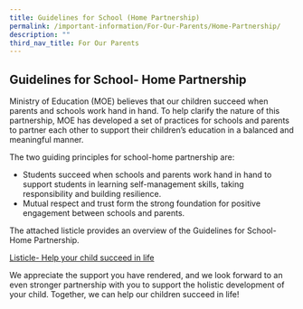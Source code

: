 ```yaml
---
title: Guidelines for School (Home Partnership)
permalink: /important-information/For-Our-Parents/Home-Partnership/
description: ""
third_nav_title: For Our Parents
---
```

## Guidelines for School- Home Partnership

Ministry of Education (MOE) believes that our children succeed when parents and schools work hand in hand. To help clarify the nature of this partnership, MOE has developed a set of practices for schools and parents to partner each other to support their children’s education in a balanced and meaningful manner.

The two guiding principles for school-home partnership are:

*   Students succeed when schools and parents work hand in hand to support students in learning self-management skills, taking responsibility and building resilience.
*   Mutual respect and trust form the strong foundation for positive engagement between schools and parents.

The attached listicle provides an overview of the Guidelines for School-Home Partnership.

[Listicle- Help your child succeed in life](/files/Guidelines-Listicle.pdf)

We appreciate the support you have rendered, and we look forward to an even stronger partnership with you to support the holistic development of your child. Together, we can help our children succeed in life!